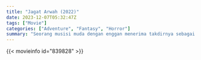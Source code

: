 ```yaml
---
title: "Jagat Arwah (2022)"
date: 2023-12-07T05:32:47Z
tags: ["Movie"]
categories: ["Adventure", "Fantasy", "Horror"]
summary: "Seorang musisi muda dengan enggan menerima takdirnya sebagai penjaga dunia manusia dan roh untuk melawan kekuatan jahat."
---
```


<mux-player stream-type="on-demand"
src="https://kp3d-my.sharepoint.com/personal/ryoo_kp3d_onmicrosoft_com/_layouts/15/download.aspx?share=EfE8_Uz3BQtPiY-k72-UA_gB1aRjEtbkQXRmCqta3il7Pg" prefer-playback="mse" controls>

</mux-player>


{{< movieinfo id="839828" >}}

<script src="https://cdn.jsdelivr.net/npm/@mux/mux-player"></script>

 <script type="application/ld+json ">
{
"@context": "https://schema.org/",
"@type": "VideoObject",
"name": "Jagat Arwah",
"contentUrl": "https://stream.mux.com/E4IWuFd23wuFdlNRHP61xCD01008vikYxwMOTQWgbd9gQ.m3u8",
"thumbnailUrl": "https://www.themoviedb.org/t/p/original/ux96ffizsBZXdO8Btk0F9zeZuqi.jpg?width=314&fit_mode=preserve&time=25",
"uploadDate": "2023-12-07T05:32:47Z",
}

</script>

